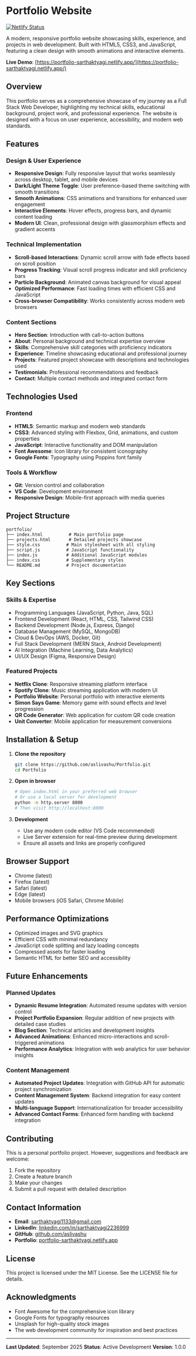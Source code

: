 # Portfolio Website

[![Netlify Status](https://api.netlify.com/api/v1/badges/27f68b42-cf21-46d5-b3be-74628d5dae33/deploy-status)](https://app.netlify.com/projects/portfolio-sarthaktyagi/deploys)

A modern, responsive portfolio website showcasing skills, experience, and projects in web development. Built with HTML5, CSS3, and JavaScript, featuring a clean design with smooth animations and interactive elements.

**Live Demo**: [https://portfolio-sarthaktyagi.netlify.app/](https://portfolio-sarthaktyagi.netlify.app/)

## Overview

This portfolio serves as a comprehensive showcase of my journey as a Full Stack Web Developer, highlighting my technical skills, educational background, project work, and professional experience. The website is designed with a focus on user experience, accessibility, and modern web standards.

## Features

### Design & User Experience
- **Responsive Design**: Fully responsive layout that works seamlessly across desktop, tablet, and mobile devices
- **Dark/Light Theme Toggle**: User preference-based theme switching with smooth transitions
- **Smooth Animations**: CSS animations and transitions for enhanced user engagement
- **Interactive Elements**: Hover effects, progress bars, and dynamic content loading
- **Modern UI**: Clean, professional design with glassmorphism effects and gradient accents

### Technical Implementation
- **Scroll-based Interactions**: Dynamic scroll arrow with fade effects based on scroll position
- **Progress Tracking**: Visual scroll progress indicator and skill proficiency bars
- **Particle Background**: Animated canvas background for visual appeal
- **Optimized Performance**: Fast loading times with efficient CSS and JavaScript
- **Cross-browser Compatibility**: Works consistently across modern web browsers

### Content Sections
- **Hero Section**: Introduction with call-to-action buttons
- **About**: Personal background and technical expertise overview
- **Skills**: Comprehensive skill categories with proficiency indicators
- **Experience**: Timeline showcasing educational and professional journey
- **Projects**: Featured project showcase with descriptions and technologies used
- **Testimonials**: Professional recommendations and feedback
- **Contact**: Multiple contact methods and integrated contact form

## Technologies Used

### Frontend
- **HTML5**: Semantic markup and modern web standards
- **CSS3**: Advanced styling with Flexbox, Grid, animations, and custom properties
- **JavaScript**: Interactive functionality and DOM manipulation
- **Font Awesome**: Icon library for consistent iconography
- **Google Fonts**: Typography using Poppins font family

### Tools & Workflow
- **Git**: Version control and collaboration
- **VS Code**: Development environment
- **Responsive Design**: Mobile-first approach with media queries

## Project Structure

```
portfolio/
├── index.html          # Main portfolio page
├── projects.html       # Detailed projects showcase
├── style.css          # Main stylesheet with all styling
├── script.js          # JavaScript functionality
├── index.js           # Additional JavaScript modules
├── index.css          # Supplementary styles
└── README.md          # Project documentation
```

## Key Sections

### Skills & Expertise
- Programming Languages (JavaScript, Python, Java, SQL)
- Frontend Development (React, HTML, CSS, Tailwind CSS)
- Backend Development (Node.js, Express, Django)
- Database Management (MySQL, MongoDB)
- Cloud & DevOps (AWS, Docker, Git)
- Full Stack Development (MERN Stack, Android Development)
- AI Integration (Machine Learning, Data Analytics)
- UI/UX Design (Figma, Responsive Design)

### Featured Projects
- **Netflix Clone**: Responsive streaming platform interface
- **Spotify Clone**: Music streaming application with modern UI
- **Portfolio Website**: Personal portfolio with interactive elements
- **Simon Says Game**: Memory game with sound effects and level progression
- **QR Code Generator**: Web application for custom QR code creation
- **Unit Converter**: Mobile application for measurement conversions

## Installation & Setup

1. **Clone the repository**
   ```bash
   git clone https://github.com/aslivashu/Portfolio.git
   cd Portfolio
   ```

2. **Open in browser**
   ```bash
   # Open index.html in your preferred web browser
   # Or use a local server for development
   python -m http.server 8000
   # Then visit http://localhost:8000
   ```

3. **Development**
   - Use any modern code editor (VS Code recommended)
   - Live Server extension for real-time preview during development
   - Ensure all assets and links are properly configured

## Browser Support

- Chrome (latest)
- Firefox (latest)
- Safari (latest)
- Edge (latest)
- Mobile browsers (iOS Safari, Chrome Mobile)

## Performance Optimizations

- Optimized images and SVG graphics
- Efficient CSS with minimal redundancy
- JavaScript code splitting and lazy loading concepts
- Compressed assets for faster loading
- Semantic HTML for better SEO and accessibility

## Future Enhancements

### Planned Updates
- **Dynamic Resume Integration**: Automated resume updates with version control
- **Project Portfolio Expansion**: Regular addition of new projects with detailed case studies
- **Blog Section**: Technical articles and development insights
- **Advanced Animations**: Enhanced micro-interactions and scroll-triggered animations
- **Performance Analytics**: Integration with web analytics for user behavior insights

### Content Management
- **Automated Project Updates**: Integration with GitHub API for automatic project synchronization
- **Content Management System**: Backend integration for easy content updates
- **Multi-language Support**: Internationalization for broader accessibility
- **Advanced Contact Forms**: Enhanced form handling with backend integration

## Contributing

This is a personal portfolio project. However, suggestions and feedback are welcome:

1. Fork the repository
2. Create a feature branch
3. Make your changes
4. Submit a pull request with detailed description

## Contact Information

- **Email**: sarthaktyagi1133@gmail.com
- **LinkedIn**: [linkedin.com/in/sarthaktyagi2236999](https://www.linkedin.com/in/sarthaktyagi2236999)
- **GitHub**: [github.com/aslivashu](https://github.com/aslivashu)
- **Portfolio**: [portfolio-sarthaktyagi.netlify.app](https://portfolio-sarthaktyagi.netlify.app/)

## License

This project is licensed under the MIT License. See the LICENSE file for details.

## Acknowledgments

- Font Awesome for the comprehensive icon library
- Google Fonts for typography resources
- Unsplash for high-quality stock images
- The web development community for inspiration and best practices

---

**Last Updated**: September 2025
**Status**: Active Development
**Version**: 1.0.0
